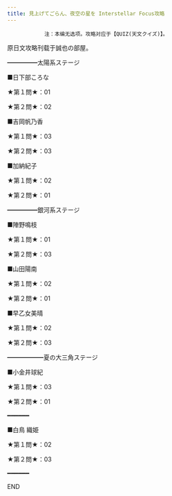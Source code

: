 ```yaml
---
title: 見上げてごらん、夜空の星を Interstellar Focus攻略
---
```


                注：本编无选项。攻略对应于【QUIZ(天文クイズ)】。

原日文攻略刊载于誠也の部屋。



━━━━━太陽系ステージ



■日下部ころな

★第１問★：01

★第２問★：02



■吉岡帆乃香

★第１問★：03

★第２問★：03



■加納紀子

★第１問★：02

★第２問★：01



━━━━━銀河系ステージ



■陣野鳴枝

★第１問★：01

★第２問★：03



■山田陽南

★第１問★：02

★第２問★：01



■早乙女美晴

★第１問★：02

★第２問★：03



━━━━━━夏の大三角ステージ



■小金井球紀

★第１問★：03

★第２問★：01

━━━━━━

■白鳥 織姫

★第１問★：02

★第２問★：03

━━━━━━



END


              
